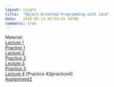```yaml
---
layout: single
title:  "Object-Oriented Programming with Java"
date:   2018-09-14 06:59:43 +0700
comments: true
---
```


Material:  
[Lecture 1][lecture1]  
[Practice 1][practice1]  
[Lecture 2][lecture2]  
[Practice 2][practice2]  
[Lecture 3][lecture3]  
[Practice 3][practice3]  
[Lecture 4][lecture4]
[Practice 4][practice4]  
[Assignment2][assignment2]  

[lecture1]: /courses/oopjava/lecture1.pptx
[practice1]: /courses/oopjava/practice1.pptx
[lecture2]: /courses/oopjava/lecture2.pptx
[practice2]: /courses/oopjava/practice2.pptx
[lecture3]: /courses/oopjava/lecture3.txt
[practice3]: /courses/oopjava/practice3.zip
[lecture4]: /courses/oopjava/lecture4.ppt
[lecture3]: /courses/oopjava/practice4.zip  
[assignment2]: https://goo.gl/3ipxna
